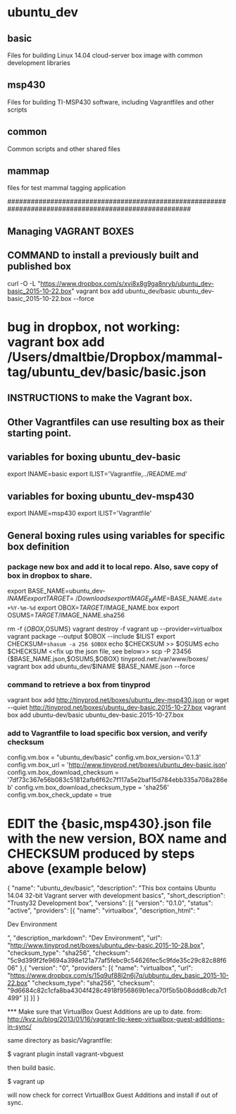 # ubuntu_dev

## basic
Files for building Linux 14.04 cloud-server box image with common development libraries

## msp430
Files for building TI-MSP430 software, including Vagrantfiles and other scripts

## common
Common scripts and other shared files

## mammap
files for test mammal tagging application


#######################################################################################################
##
## Managing VAGRANT BOXES
##
## COMMAND to install a previously built and published box

curl -O -L "https://www.dropbox.com/s/xvi8x8g9ga8nryb/ubuntu_dev-basic_2015-10-22.box"
vagrant box add ubuntu_dev/basic ubuntu_dev-basic_2015-10-22.box --force

# bug in dropbox, not working: vagrant box add /Users/dmaltbie/Dropbox/mammal-tag/ubuntu_dev/basic/basic.json


## INSTRUCTIONS to make the Vagrant box. 
##  Other Vagrantfiles can use resulting box as their starting point.

## variables for boxing ubuntu_dev-basic
export INAME=basic
export ILIST='Vagrantfile,../README.md'

## variables for boxing ubuntu_dev-msp430
export INAME=msp430
export ILIST='Vagrantfile'

## General boxing rules using variables for specific box definition
###  package new box and add it to local repo. Also, save copy of box in dropbox to share.
export BASE_NAME=ubuntu_dev-$INAME
export TARGET=~/Downloads
export IMAGE_NAME=$BASE_NAME.`date +%Y-%m-%d`
export OBOX=$TARGET/$IMAGE_NAME.box
export OSUMS=$TARGET/$IMAGE_NAME.sha256

rm -f {$OBOX,$OSUMS}
vagrant destroy -f
vagrant up --provider=virtualbox
vagrant package --output $OBOX --include $ILIST
export CHECKSUM=`shasum -a 256 $OBOX`
echo $CHECKSUM >> $OSUMS
echo $CHECKSUM
<<fix up the json file, see below>>
scp -P 23456 {$BASE_NAME.json,$OSUMS,$OBOX} tinyprod.net:/var/www/boxes/
vagrant box add ubuntu_dev/$INAME $BASE_NAME.json --force

### command to retrieve a box from tinyprod
vagrant box add http://tinyprod.net/boxes/ubuntu_dev-msp430.json
or
wget --quiet http://tinyprod.net/boxes/ubuntu_dev-basic.2015-10-27.box
vagrant box add ubuntu-dev/basic ubuntu_dev-basic.2015-10-27.box

### add to Vagrantfile to load specific box version, and verify checksum
config.vm.box = "ubuntu_dev/basic"
config.vm.box_version='0.1.3'
config.vm.box_url = 'http://www.tinyprod.net/boxes/ubuntu_dev-basic.json'
config.vm.box_download_checksum = '7df73c367e56b083c51812afb6f62c7f117a5e2baf15d784ebb335a708a286eb'
config.vm.box_download_checksum_type = 'sha256'
config.vm.box_check_update = true


# EDIT the {basic,msp430}.json file with the new version, BOX name and CHECKSUM produced by steps above (example below)
{
	"name": "ubuntu_dev/basic",
	"description": "This box contains Ubuntu 14.04 32-bit Vagrant server with development basics",
	"short_description": "Trusty32 Development box",
	"versions": [{
		"version": "0.1.0",
		"status": "active",
		"providers": [{
				"name": "virtualbox",
				"description_html": "<p>Dev Environment</p>",
				"description_markdown": "Dev Environment",
				"url": "http://www.tinyprod.net/boxes/ubuntu_dev-basic.2015-10-28.box",
				"checksum_type": "sha256",
				"checksum": "5c9d399f2fe9694a398e121a77af5febc9c54626fec5c9fde35c29c82c88f606"
		},{
        "version": "0",
        "providers": [{
                "name": "virtualbox",
                "url": "https://www.dropbox.com/s/15q9uf88l2n6j7q/ubbuntu_dev_basic_2015-10-22.box"
                "checksum_type": "sha256",
                "checksum": "9d6684c82c1cfa8ba4304f428c4918f956869b1eca70f5b5b08ddd8cdb7c1499"
        }]
    }]
}


*** Make sure that VirtualBox Guest Additions are up to date.
    from: http://kvz.io/blog/2013/01/16/vagrant-tip-keep-virtualbox-guest-additions-in-sync/

same directory as basic/Vagrantfile:

$ vagrant plugin install vagrant-vbguest

then build basic.

$ vagrant up

will now check for correct VirtualBox Guest Additions and install if out of sync.
